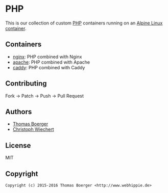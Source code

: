 # PHP

This is our collection of custom [PHP](https://secure.php.net) containers running on an
[Alpine Linux container](https://registry.hub.docker.com/u/webhippie/alpine/).


## Containers

* [nginx](nginx/): PHP combined with Nginx
* [apache](apache/): PHP combined with Apache
* [caddy](caddy/): PHP combined with Caddy


## Contributing

Fork -> Patch -> Push -> Pull Request


## Authors

* [Thomas Boerger](https://github.com/tboerger)
* [Christoph Wiechert](https://github.com/psi-4ward)


## License

MIT


## Copyright

```
Copyright (c) 2015-2016 Thomas Boerger <http://www.webhippie.de>
```
